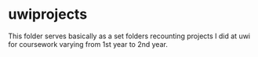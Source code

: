 # uwiprojects
This folder serves basically as a set folders recounting projects I did at uwi for coursework varying from 1st year to 2nd year.
